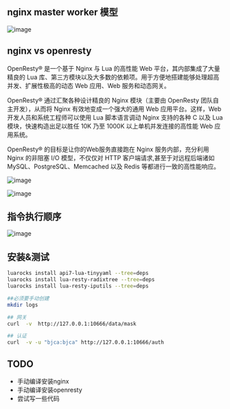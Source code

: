 ## nginx master worker 模型
![image](https://user-images.githubusercontent.com/3062921/182550959-fc942ece-a852-4c0c-89bb-6537eb1aa060.png)

## nginx vs openresty
 OpenResty® 是一个基于 Nginx 与 Lua 的高性能 Web 平台，其内部集成了大量精良的 Lua 库、第三方模块以及大多数的依赖项。用于方便地搭建能够处理超高并发、扩展性极高的动态 Web 应用、Web 服务和动态网关。

 OpenResty® 通过汇聚各种设计精良的 Nginx 模块（主要由 OpenResty 团队自主开发），从而将 Nginx 有效地变成一个强大的通用 Web 应用平台。这样，Web 开发人员和系统工程师可以使用 Lua 脚本语言调动 Nginx 支持的各种 C 以及 Lua 模块，快速构造出足以胜任 10K 乃至 1000K 以上单机并发连接的高性能 Web 应用系统。

 OpenResty® 的目标是让你的Web服务直接跑在 Nginx 服务内部，充分利用 Nginx 的非阻塞 I/O 模型，不仅仅对 HTTP 客户端请求,甚至于对远程后端诸如 MySQL、PostgreSQL、Memcached 以及 Redis 等都进行一致的高性能响应。

![image](https://user-images.githubusercontent.com/3062921/182551770-dcbabce9-5196-4f94-a468-8ee4ac67bdcc.png)

![image](https://user-images.githubusercontent.com/3062921/182552195-fb07a1ba-a114-430d-9f74-a0da7707d1c0.png)

## 指令执行顺序
![image](https://user-images.githubusercontent.com/3062921/182553194-72821cc8-9761-4b39-aef3-185e0b34006f.png)

## 安装&测试
``` bash
luarocks install api7-lua-tinyyaml --tree=deps
luarocks install lua-resty-radixtree --tree=deps
luarocks install lua-resty-iputils --tree=deps

##必须要手动创建
mkdir logs

## 网关
curl  -v  http://127.0.0.1:10666/data/mask

## 认证
curl  -v -u "bjca:bjca" http://127.0.0.1:10666/auth
```

## TODO
* 手动编译安装nginx
* 手动编译安装openresty
* 尝试写一些代码